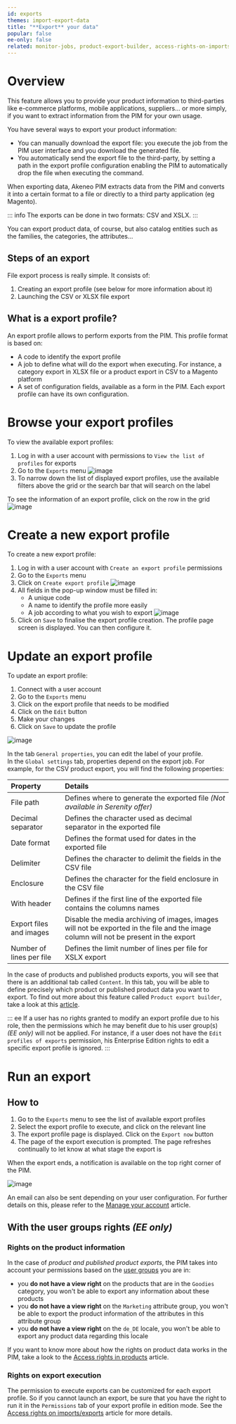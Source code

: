 ```yaml
---
id: exports
themes: import-export-data
title: "**Export** your data"
popular: false
ee-only: false
related: monitor-jobs, product-export-builder, access-rights-on-imports-exports, imports
---
```


# Overview

This feature allows you to provide your product information to third-parties like e-commerce platforms, mobile applications, suppliers... or more simply, if you want to extract information from the PIM for your own usage.

You have several ways to export your product information:
- You can manually download the export file: you execute the job from the PIM user interface and you download the generated file.
- You automatically send the export file to the third-party, by setting a path in the export profile configuration enabling the PIM to automatically drop the file when executing the command.

When exporting data, Akeneo PIM extracts data from the PIM and converts it into a certain format to a file or directly to a third party application (eg Magento).

::: info
The exports can be done in two formats: CSV and XSLX.
:::

You can export product data, of course, but also catalog entities such as the families, the categories, the attributes...

## Steps of an export
File export process is really simple. It consists of:
1.  Creating an export profile (see below for more information about it)
1.  Launching the CSV or XLSX file export

## What is a export profile?
An export profile allows to perform exports from the PIM. This profile format is based on:
- A code to identify the export profile
- A job to define what will do the export when executing. For instance, a category export in XLSX file or a product export in CSV to a Magento platform
- A set of configuration fields, available as a form in the PIM. Each export profile can have its own configuration.

# Browse your export profiles

To view the available export profiles:
1.  Log in with a user account with permissions to `View the list of profiles` for exports
1.  Go to the `Exports` menu
![image](../img/Exports_Mainpage.png)
1.  To narrow down the list of displayed export profiles, use the available filters above the grid or the search bar that will search on the label

To see the information of an export profile, click on the row in the grid
![image](../img/Exports_Mainpage2.png)

# Create a new export profile

To create a new export profile:
1.  Log in with a user account with `Create an export profile` permissions
1.  Go to the `Exports` menu
1.  Click on `Create export profile`
![image](../img/Exports_MainpageCreateExportProfile.png)
1.  All fields in the pop-up window must be filled in:
    - A unique code
    - A name to identify the profile more easily
    - A job according to what you wish to export
![image](../img/Exports_CreateExportProfile1.png)
1.  Click on `Save` to finalise the export profile creation. The profile page screen is displayed. You can then configure it.

# Update an export profile

To update an export profile:
1.  Connect with a user account
1.  Go to the `Exports` menu
1.  Click on the export profile that needs to be modified
1.  Click on the `Edit` button
1.  Make your changes
1.  Click on `Save` to update the profile

![image](../img/Exports_Edit.png)

In the tab `General properties`, you can edit the label of your profile.  
In the `Global settings` tab, properties depend on the export job. For example, for the CSV product export, you will find the following properties:

| Property            | Details   |
|:--------------------|:----------|
| File path       | Defines where to generate the exported file _(Not available in Serenity offer)_ |
| Decimal separator  | Defines the character used as decimal separator in the exported file |
| Date format        | Defines the format used for dates in the exported file |
| Delimiter     | Defines the character to delimit the fields in the CSV file |
| Enclosure   | Defines the character for the field enclosure in the CSV file |
| With header             | Defines if the first line of the exported file contains the columns names     |
| Export files and images | Disable the media archiving of images, images will not be exported in the file and the image column will not be present in the export |
| Number of lines per file | Defines the limit number of lines per file for XSLX export |

In the case of products and published products exports, you will see that there is an additional tab called `Content`. In this tab, you will be able to define precisely which product or published product data you want to export. To find out more about this feature called `Product export builder`, take a look at this [article](/articles/product-export-builder.html).

::: ee
If a user has no rights granted to modify an export profile due to his role, then the permissions which he may benefit due to his user group(s) _(EE only)_ will not be applied. For instance, if a user does not have the `Edit profiles of exports` permission, his Enterprise Edition rights to edit a specific export profile is ignored.
:::

# Run an export

## How to
1.  Go to the `Exports` menu to see the list of available export profiles
1.  Select the export profile to execute, and click on the relevant line
1.  The export profile page is displayed. Click on the `Export now` button
1.  The page of the export execution is prompted. The page refreshes continually to let know at what stage the export is

When the export ends, a notification is available on the top right corner of the PIM.

![image](../img/Exports_ExportProcess.gif)

An email can also be sent depending on your user configuration. For further details on this, please refer to the [Manage your account](/articles/manage-your-account.html) article.

## With the user groups rights _(EE only)_

### Rights on the product information
In the case of *product and published product exports*, the PIM takes into account your permissions based on the [user groups](/articles/what-is-a-user-group.html) you are in:
- you **do not have a view right** on the products that are in the `Goodies` category, you won't be able to export any information about these products
- you **do not have a view right** on the `Marketing` attribute group, you won't be able to export the product information of the attributes in this attribute group
- you **do not have a view right** on the `de_DE` locale, you won't be able to export any product data regarding this locale

If you want to know more about how the rights on product data works in the PIM, take a look to the [Access rights in products](/articles/access-rights-on-rpoducts) article.

### Rights on export execution
The permission to execute exports can be customized for each export profile. So if you cannot launch an export, be sure that you have the right to run it in the `Permissions` tab of your export profile in edition mode. See the [Access rights on imports/exports](/articles/access-rights-on-imports-exports.html) article for more details.
